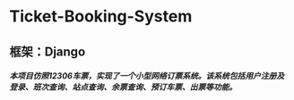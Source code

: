 # Ticket-Booking-System

## 框架：Django

##### 本项目仿照12306车票，实现了一个小型网络订票系统。该系统包括用户注册及登录、班次查询、站点查询、余票查询、预订车票、出票等功能。